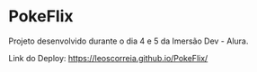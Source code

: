 # PokeFlix
Projeto desenvolvido durante o dia 4 e 5 da Imersão Dev - Alura.

Link do Deploy: https://leoscorreia.github.io/PokeFlix/
